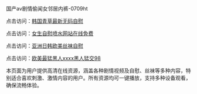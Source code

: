 国产av剧情偷闻女邻居内裤-0709ht

点击访问：<a href="https://heiliaoe8ajia.pages.dev">韩国青草最新无码自慰</a>

点击访问：<a href="https://heiliaoxqkkct.pages.dev">女生自慰喷水网站在线免费</a>

点击访问：<a href="https://heiliaoxwd5i8.pages.dev">亚洲日韩欧美丝袜自慰</a>

点击访问：<a href="https://heiliaowt0d7p.pages.dev">欧美最猛黑人xxxx黑人猛交98</a>

本页面为用户提供高清在线资源，涵盖各种剧情视频及自慰、丝袜等多种内容，特别适合喜欢刺激、激情内容的用户。所有资源均可一键播放，支持多种设备观看，确保流畅体验。

<span style="display:none;">[Canonical link](）</span>
